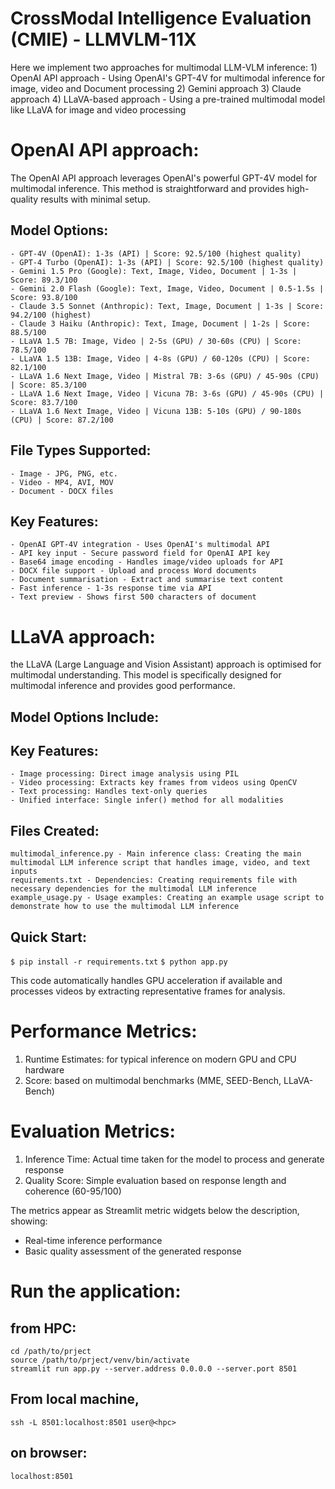 # CrossModal Intelligence Evaluation (CMIE) - LLMVLM-11X

Here we implement two approaches for multimodal LLM-VLM inference:
    1) OpenAI API approach - Using OpenAI's GPT-4V for multimodal inference for image, video and Document processing
    2) Gemini approach
    3) Claude approach
    4) LLaVA-based approach - Using a pre-trained multimodal model like LLaVA for image and video processing
     
# OpenAI API approach:
The OpenAI API approach leverages OpenAI's powerful GPT-4V model for multimodal inference. This method is straightforward and provides high-quality results with minimal setup.

## Model Options:
    - GPT-4V (OpenAI): 1-3s (API) | Score: 92.5/100 (highest quality)
    - GPT-4 Turbo (OpenAI): 1-3s (API) | Score: 92.5/100 (highest quality)
    - Gemini 1.5 Pro (Google): Text, Image, Video, Document | 1-3s | Score: 89.3/100
    - Gemini 2.0 Flash (Google): Text, Image, Video, Document | 0.5-1.5s | Score: 93.8/100
    - Claude 3.5 Sonnet (Anthropic): Text, Image, Document | 1-3s | Score: 94.2/100 (highest)
    - Claude 3 Haiku (Anthropic): Text, Image, Document | 1-2s | Score: 88.5/100
    - LLaVA 1.5 7B: Image, Video | 2-5s (GPU) / 30-60s (CPU) | Score: 78.5/100
    - LLaVA 1.5 13B: Image, Video | 4-8s (GPU) / 60-120s (CPU) | Score: 82.1/100
    - LLaVA 1.6 Next Image, Video | Mistral 7B: 3-6s (GPU) / 45-90s (CPU) | Score: 85.3/100
    - LLaVA 1.6 Next Image, Video | Vicuna 7B: 3-6s (GPU) / 45-90s (CPU) | Score: 83.7/100
    - LLaVA 1.6 Next Image, Video | Vicuna 13B: 5-10s (GPU) / 90-180s (CPU) | Score: 87.2/100

##  File Types Supported:
    - Image - JPG, PNG, etc.
    - Video - MP4, AVI, MOV
    - Document - DOCX files

## Key Features:
    - OpenAI GPT-4V integration - Uses OpenAI's multimodal API
    - API key input - Secure password field for OpenAI API key
    - Base64 image encoding - Handles image/video uploads for API
    - DOCX file support - Upload and process Word documents
    - Document summarisation - Extract and summarise text content
    - Fast inference - 1-3s response time via API
    - Text preview - Shows first 500 characters of document

# LLaVA approach:
the LLaVA  (Large Language and Vision Assistant) approach is optimised for multimodal understanding. This model is specifically designed for multimodal inference and provides good performance.

## Model Options Include:
    

## Key Features:  
    - Image processing: Direct image analysis using PIL
    - Video processing: Extracts key frames from videos using OpenCV
    - Text processing: Handles text-only queries
    - Unified interface: Single infer() method for all modalities

## Files Created:
    multimodal_inference.py - Main inference class: Creating the main multimodal LLM inference script that handles image, video, and text inputs
    requirements.txt - Dependencies: Creating requirements file with necessary dependencies for the multimodal LLM inference
    example_usage.py - Usage examples: Creating an example usage script to demonstrate how to use the multimodal LLM inference

## Quick Start:
`$ pip install -r requirements.txt`
`$ python app.py`

This code automatically handles GPU acceleration if available and processes videos by extracting representative frames for analysis.

# Performance Metrics:
1. Runtime Estimates: for typical inference on modern GPU and CPU hardware
2. Score: based on multimodal benchmarks (MME, SEED-Bench, LLaVA-Bench) 

# Evaluation Metrics:
1. Inference Time: Actual time taken for the model to process and generate response
2. Quality Score: Simple evaluation based on response length and coherence (60-95/100)

The metrics appear as Streamlit metric widgets below the description, showing:
- Real-time inference performance
- Basic quality assessment of the generated response


# Run the application: 
## from HPC:
    cd /path/to/prject
    source /path/to/prject/venv/bin/activate
    streamlit run app.py --server.address 0.0.0.0 --server.port 8501

## From local machine, 
    ssh -L 8501:localhost:8501 user@<hpc>
## on browser:
    localhost:8501
